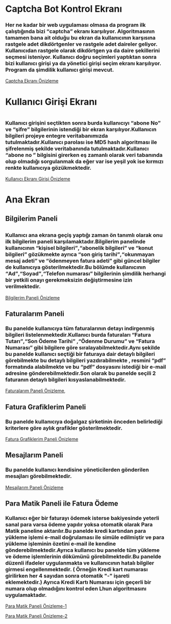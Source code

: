 <h1>Captcha Bot Kontrol Ekranı</h1>
<h3> Her ne kadar bir web uygulaması olmasa da program ilk çalıştığında
        bizi <q>captcha</q> ekranı karşılıyor.
        Algoritmasının tamamen bana ait olduğu bu ekran da kullanıcının 	karşısına rastgele adet dikdörtgenler ve rastgele adet daireler geliyor.
        Kullanıcıdan rastgele olarak dikdörtgen ya da daire şekillerini seçmesi isteniyor.
Kullanıcı doğru seçimleri yaptıktan sonra bizi kullanıcı girişi ya da yönetici girişi seçim ekranı karşılıyor.
Program da şimdilik kullanıcı girişi mevcut. </h3> 


[Captcha Ekranı Önizleme](https://drive.google.com/open?id=0B_ZmQESdFkPyYXdwNmowb1BrN0U)

<h1>Kullanıcı Girişi Ekranı <h1/>
<h3> Kullanıcı girişini seçtikten sonra burda kullanıcıyı <q>abone No</q> ve <q>şifre</q> bilgilerinin istendiği bir ekran karşılıyor.Kullanıcın bilgileri projeye entegre veritabanımızda tutulmaktadır.Kullanıcı parolası ise MD5 hash algoritması ile şifrelenmiş şekilde veritabanında tutulmaktadır.Kullanıcı <q>abone no </q> bilgisini girerken eş zamanlı olarak veri tabanında olup olmadığı sorgulanmak da eğer var ise yeşil yok ise kırmızı renkte kullanıcıya gözükmektedir. </h3>

[Kullanıcı Ekranı Girişi Önizleme](https://drive.google.com/open?id=0B_ZmQESdFkPySE5ETVcxSHhQZzA)


<h1>Ana Ekran</h1>
<h2>Bilgilerim Paneli<h2>
<h3>Kullanıcı ana ekrana geçiş yaptığı zaman ön tanımlı olarak onu ilk bilgilerim paneli karşılamaktadır.Bilgilerim panelinde kullanıcının <q>kişisel bilgileri</q>,<q>abonelik bilgileri</q> ve <q>konut bilgileri</q> gözükmekte ayrıca <q>son giriş tarihi</q>,<q>okunmayan mesaj adeti</q> ve <q>ödenmeyen fatura adeti</q> gibi güncel bilgiler de kullanıcıya gösterilmektedir.Bu bölümde kullanıcının <q>Ad</q>,<q>Soyad</q>,<q>Telefon numarası</q> bilgilerinin şimdilik herhangi bir yetkili onayı gerekmeksizin değiştirmesine izin verilmektedir.</h3>

[Bilgilerim Paneli Önizleme](https://drive.google.com/open?id=0B_ZmQESdFkPyS2tJR0NueExCNEE)

<h2>Faturalarım Paneli</h2>
<h3>Bu panelde kullanıcıya tüm faturalarının detayı indirgenmiş bilgileri listelenmektedir.Kullanıcı burda faturaları <q>Fatura Tutarı</q>,<q>Son Ödeme Tarihi</q> ,<q>Ödenme Durumu</q> ve <q>Fatura Numarası</q> gibi bilgilere göre sıralayabilmektedir.Aynı şekilde bu panelde kullanıcı seçtiği bir faturaya dair detaylı bilgileri görebilmekte bu detaylı bilgileri yazdırabilmekte , resmini <q>pdf</q> formatında alabilmekte ve bu <q>pdf</q> dosyasını istediği bir e-mail adresine gönderebilmektedir.Son olarak bu panelde seçili 2 faturanın detaylı bilgileri kısyaslanabilmektedir.</h3>

[Faturalarım Paneli Önizleme](https://drive.google.com/open?id=0B_ZmQESdFkPyQ3d4UDkyMTlOOU0),

<h2>Fatura Grafiklerim Paneli</h2>
<h3>Bu panelde kullanıcıya doğalgaz şirketinin önceden belirlediği kriterlere göre aylık grafikler gösterilmektedir.</h3>

[Fatura Grafiklerim Paneli Önizleme](https://drive.google.com/open?id=0B_ZmQESdFkPyYW5fdW40RWE4WVU)

<h2>Mesajlarım Paneli</h2>
<h3>Bu panelde kullanıcı kendisine yöneticilerden gönderilen mesajları görebilmektedir.</h3>

[Mesajlarım Paneli Önizleme](https://drive.google.com/open?id=0B_ZmQESdFkPyNVIxdmFvZWFOSHM)

<h2>Para Matik Paneli ile Fatura Ödeme</h2>
<h3>Kullanıcı eğer bir faturayı ödemek isterse bakiyesinde yeterli sanal para varsa ödeme yapılır yoksa otomatik olarak Para Matik paneline aktarılır.Bu panelde kredi kartından para yükleme işlemi e-mail doğrulaması ile simüle edilmiştir ve para yükleme işleminin özetini e-mail ile kendine gönderebilmektedir.Ayrıca kullanıcı bu panelde tüm yükleme ve ödeme işlemlerinin dökümünü görebilmektedir.Bu panelde düzenli ifadeler uygulanmakta ve kullanıcının hatalı bilgiler girmesi engellenmektedir. ( Örneğin Kredi kart numarası girilirken her 4 sayıdan sonra otomatik "-" işareti eklemektedir.) Ayrıca Kredi Kartı Numarası için geçerli bir numara olup olmadığını kontrol eden Lhun algoritmasını uygulamaktadır. </h3>

[Para Matik Paneli Önizleme-1](https://drive.google.com/open?id=0B_ZmQESdFkPyMVcyV0VtRkd1ZG8)

[Para Matik Paneli Önizleme-2](https://drive.google.com/open?id=0B_ZmQESdFkPyYks5d1p4NG9DMUk)
        
        
       

